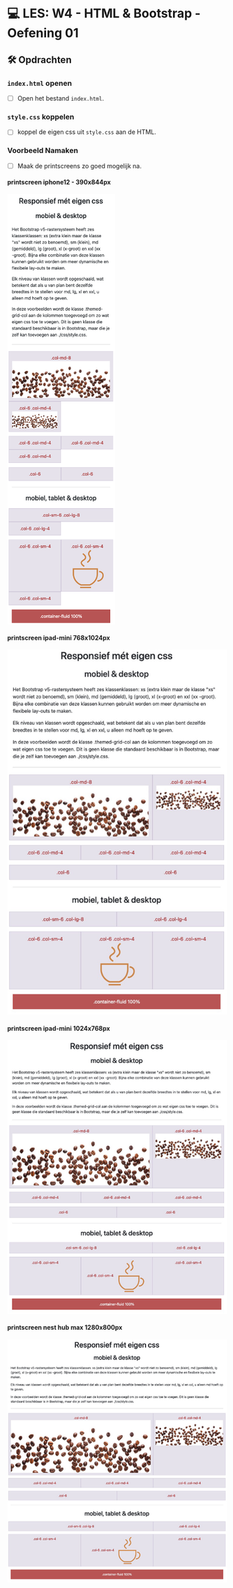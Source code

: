 # 💻 LES: W4 - HTML & Bootstrap - Oefening 01

## 🛠️ Opdrachten

### `index.html` openen

 - [ ] Open het bestand `index.html`.

### `style.css` koppelen

- [ ] koppel de eigen css uit `style.css` aan de HTML.

### Voorbeeld Namaken

- [ ] Maak de printscreens zo goed mogelijk na.

#### printscreen iphone12 - 390x844px
![printscreen iphone12 - 390x844px](_readme-files/image.png)
#### printscreen ipad-mini 768x1024px
![printscreen ipad-mini 768x1024px](_readme-files/image-1.png)
#### printscreen ipad-mini 1024x768px
![printscreen ipad-mini 1024x768px](_readme-files/image-2.png)
#### printscreen nest hub max 1280x800px
![printscreen nest hub max 1280x800px](_readme-files/image-3.png)